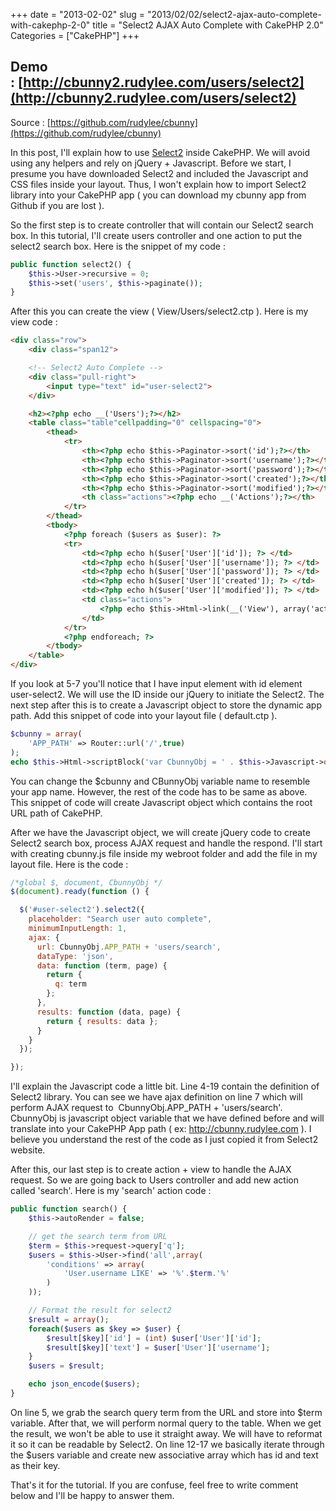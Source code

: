 +++
date = "2013-02-02"
slug = "2013/02/02/select2-ajax-auto-complete-with-cakephp-2-0"
title = "Select2 AJAX Auto Complete with CakePHP 2.0"
Categories = ["CakePHP"]
+++

## Demo : [http://cbunny2.rudylee.com/users/select2](http://cbunny2.rudylee.com/users/select2)
Source : [https://github.com/rudylee/cbunny](https://github.com/rudylee/cbunny)


In this post, I'll explain how to use [Select2](http://ivaynberg.github.com/select2/) inside CakePHP. We will avoid using any helpers and rely on jQuery + Javascript. Before we start, I presume you have downloaded Select2 and included the Javascript and CSS files inside your layout. Thus, I won't explain how to import Select2 library into your CakePHP app ( you can download my cbunny app from Github if you are lost ).

So the first step is to create controller that will contain our Select2 search box. In this tutorial, I'll create users controller and one action to put the select2 search box. Here is the snippet of my code :

``` php    
public function select2() {
    $this->User->recursive = 0;
    $this->set('users', $this->paginate());
}
```


After this you can create the view ( View/Users/select2.ctp ). Here is my view code :

``` html    
<div class="row">
    <div class="span12">

    <!-- Select2 Auto Complete -->
    <div class="pull-right">
        <input type="text" id="user-select2">
    </div>

    <h2><?php echo __('Users');?></h2>
    <table class="table"cellpadding="0" cellspacing="0">
        <thead>
            <tr>
                <th><?php echo $this->Paginator->sort('id');?></th>
                <th><?php echo $this->Paginator->sort('username');?></th>
                <th><?php echo $this->Paginator->sort('password');?></th>
                <th><?php echo $this->Paginator->sort('created');?></th>
                <th><?php echo $this->Paginator->sort('modified');?></th>
                <th class="actions"><?php echo __('Actions');?></th>
            </tr>
        </thead>
        <tbody>
            <?php foreach ($users as $user): ?>
            <tr>
                <td><?php echo h($user['User']['id']); ?> </td>
                <td><?php echo h($user['User']['username']); ?> </td>
                <td><?php echo h($user['User']['password']); ?> </td>
                <td><?php echo h($user['User']['created']); ?> </td>
                <td><?php echo h($user['User']['modified']); ?> </td>
                <td class="actions">
                    <?php echo $this->Html->link(__('View'), array('action' => 'view', $user['User']['id'])); ?>
                </td>
            </tr>
            <?php endforeach; ?>
        </tbody>
    </table>
</div>
```


If you look at 5-7 you'll notice that I have input element with id element user-select2. We will use the ID inside our jQuery to initiate the Select2. The next step after this is to create a Javascript object to store the dynamic app path. Add this snippet of code into your layout file ( default.ctp ).

``` php  
$cbunny = array(
    'APP_PATH' => Router::url('/',true)
);
echo $this->Html->scriptBlock('var CbunnyObj = ' . $this->Javascript->object($cbunny) . ';');
```


You can change the $cbunny and CBunnyObj variable name to resemble your app name. However, the rest of the code has to be same as above. This snippet of code will create Javascript object which contains the root URL path of CakePHP.

After we have the Javascript object, we will create jQuery code to create Select2 search box, process AJAX request and handle the respond. I'll start with creating cbunny.js file inside my webroot folder and add the file in my layout file. Here is the code :

``` javascript  
/*global $, document, CbunnyObj */
$(document).ready(function () {

  $('#user-select2').select2({
    placeholder: "Search user auto complete",
    minimumInputLength: 1,
    ajax: {
      url: CbunnyObj.APP_PATH + 'users/search',
      dataType: 'json',
      data: function (term, page) {
        return {
          q: term
        };
      },
      results: function (data, page) {
        return { results: data };
      }
    }
  });

});
```


I'll explain the Javascript code a little bit. Line 4-19 contain the definition of Select2 library. You can see we have ajax definition on line 7 which will perform AJAX request to  CbunnyObj.APP_PATH + 'users/search'. CbunnyObj is javascript object variable that we have defined before and will translate into your CakePHP App path ( ex: http://cbunny.rudylee.com ). I believe you understand the rest of the code as I just copied it from Select2 website.

After this, our last step is to create action + view to handle the AJAX request. So we are going back to Users controller and add new action called 'search'. Here is my 'search' action code :

``` php 
public function search() {
    $this->autoRender = false;

    // get the search term from URL
    $term = $this->request->query['q'];
    $users = $this->User->find('all',array(
        'conditions' => array(
            'User.username LIKE' => '%'.$term.'%'
        )
    ));

    // Format the result for select2
    $result = array();
    foreach($users as $key => $user) {
        $result[$key]['id'] = (int) $user['User']['id'];
        $result[$key]['text'] = $user['User']['username'];
    }
    $users = $result;

    echo json_encode($users);
}
```


On line 5, we grab the search query term from the URL and store into $term variable. After that, we will perform normal query to the table. When we get the result, we won't be able to use it straight away. We will have to reformat it so it can be readable by Select2. On line 12-17 we basically iterate through the $users variable and create new associative array which has id and text as their key.

That's it for the tutorial. If you are confuse, feel free to write comment below and I'll be happy to answer them.
